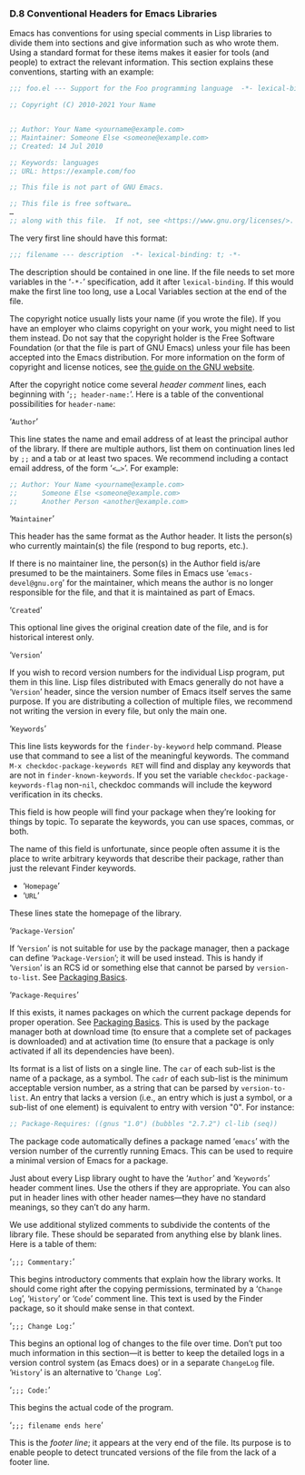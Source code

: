 

### D.8 Conventional Headers for Emacs Libraries

Emacs has conventions for using special comments in Lisp libraries to divide them into sections and give information such as who wrote them. Using a standard format for these items makes it easier for tools (and people) to extract the relevant information. This section explains these conventions, starting with an example:

```lisp
;;; foo.el --- Support for the Foo programming language  -*- lexical-binding: t; -*-

;; Copyright (C) 2010-2021 Your Name
```

```lisp

;; Author: Your Name <yourname@example.com>
;; Maintainer: Someone Else <someone@example.com>
;; Created: 14 Jul 2010
```

```lisp
;; Keywords: languages
;; URL: https://example.com/foo

;; This file is not part of GNU Emacs.

;; This file is free software…
…
;; along with this file.  If not, see <https://www.gnu.org/licenses/>.
```

The very first line should have this format:

```lisp
;;; filename --- description  -*- lexical-binding: t; -*-
```

The description should be contained in one line. If the file needs to set more variables in the ‘`-*-`’ specification, add it after `lexical-binding`. If this would make the first line too long, use a Local Variables section at the end of the file.

The copyright notice usually lists your name (if you wrote the file). If you have an employer who claims copyright on your work, you might need to list them instead. Do not say that the copyright holder is the Free Software Foundation (or that the file is part of GNU Emacs) unless your file has been accepted into the Emacs distribution. For more information on the form of copyright and license notices, see [the guide on the GNU website](https://www.gnu.org/licenses/gpl-howto.html).

After the copyright notice come several *header comment* lines, each beginning with ‘`;; header-name:`’. Here is a table of the conventional possibilities for `header-name`:

‘`Author`’

This line states the name and email address of at least the principal author of the library. If there are multiple authors, list them on continuation lines led by `;;` and a tab or at least two spaces. We recommend including a contact email address, of the form ‘`<…>`’. For example:

```lisp
;; Author: Your Name <yourname@example.com>
;;      Someone Else <someone@example.com>
;;      Another Person <another@example.com>
```

‘`Maintainer`’

This header has the same format as the Author header. It lists the person(s) who currently maintain(s) the file (respond to bug reports, etc.).

If there is no maintainer line, the person(s) in the Author field is/are presumed to be the maintainers. Some files in Emacs use ‘`emacs-devel@gnu.org`’ for the maintainer, which means the author is no longer responsible for the file, and that it is maintained as part of Emacs.

‘`Created`’

This optional line gives the original creation date of the file, and is for historical interest only.

‘`Version`’

If you wish to record version numbers for the individual Lisp program, put them in this line. Lisp files distributed with Emacs generally do not have a ‘`Version`’ header, since the version number of Emacs itself serves the same purpose. If you are distributing a collection of multiple files, we recommend not writing the version in every file, but only the main one.

‘`Keywords`’

This line lists keywords for the `finder-by-keyword` help command. Please use that command to see a list of the meaningful keywords. The command `M-x checkdoc-package-keywords RET` will find and display any keywords that are not in `finder-known-keywords`. If you set the variable `checkdoc-package-keywords-flag` non-`nil`, checkdoc commands will include the keyword verification in its checks.

This field is how people will find your package when they’re looking for things by topic. To separate the keywords, you can use spaces, commas, or both.

The name of this field is unfortunate, since people often assume it is the place to write arbitrary keywords that describe their package, rather than just the relevant Finder keywords.

*   ‘`Homepage`’
*   ‘`URL`’

These lines state the homepage of the library.

‘`Package-Version`’

If ‘`Version`’ is not suitable for use by the package manager, then a package can define ‘`Package-Version`’; it will be used instead. This is handy if ‘`Version`’ is an RCS id or something else that cannot be parsed by `version-to-list`. See [Packaging Basics](Packaging-Basics.html).

‘`Package-Requires`’

If this exists, it names packages on which the current package depends for proper operation. See [Packaging Basics](Packaging-Basics.html). This is used by the package manager both at download time (to ensure that a complete set of packages is downloaded) and at activation time (to ensure that a package is only activated if all its dependencies have been).

Its format is a list of lists on a single line. The `car` of each sub-list is the name of a package, as a symbol. The `cadr` of each sub-list is the minimum acceptable version number, as a string that can be parsed by `version-to-list`. An entry that lacks a version (i.e., an entry which is just a symbol, or a sub-list of one element) is equivalent to entry with version "0". For instance:

```lisp
;; Package-Requires: ((gnus "1.0") (bubbles "2.7.2") cl-lib (seq))
```

The package code automatically defines a package named ‘`emacs`’ with the version number of the currently running Emacs. This can be used to require a minimal version of Emacs for a package.

Just about every Lisp library ought to have the ‘`Author`’ and ‘`Keywords`’ header comment lines. Use the others if they are appropriate. You can also put in header lines with other header names—they have no standard meanings, so they can’t do any harm.

We use additional stylized comments to subdivide the contents of the library file. These should be separated from anything else by blank lines. Here is a table of them:

‘`;;; Commentary:`’

This begins introductory comments that explain how the library works. It should come right after the copying permissions, terminated by a ‘`Change Log`’, ‘`History`’ or ‘`Code`’ comment line. This text is used by the Finder package, so it should make sense in that context.

‘`;;; Change Log:`’

This begins an optional log of changes to the file over time. Don’t put too much information in this section—it is better to keep the detailed logs in a version control system (as Emacs does) or in a separate `ChangeLog` file. ‘`History`’ is an alternative to ‘`Change Log`’.

‘`;;; Code:`’

This begins the actual code of the program.

‘`;;; filename ends here`’

This is the *footer line*; it appears at the very end of the file. Its purpose is to enable people to detect truncated versions of the file from the lack of a footer line.
